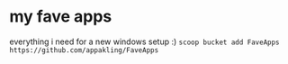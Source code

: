 # my fave apps
everything i need for a new windows setup :)
```scoop bucket add FaveApps https://github.com/appakling/FaveApps```
